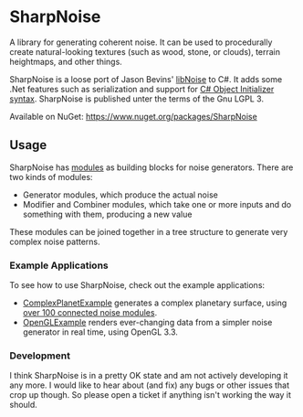# SharpNoise

A library for generating coherent noise. It can be used to procedurally create natural-looking textures (such as wood, stone, or clouds), terrain heightmaps, and other things.

SharpNoise is a loose port of Jason Bevins' [libNoise](http://libnoise.sourceforge.net/) to C#. It adds some .Net features such as serialization and support for [C# Object Initializer syntax](http://msdn.microsoft.com/en-us/library/bb384062.aspx). SharpNoise is published unter the terms of the Gnu LGPL 3.

Available on NuGet: https://www.nuget.org/packages/SharpNoise

## Usage

SharpNoise has [modules](https://github.com/rthome/SharpNoise/tree/master/SharpNoise/Modules) as building blocks for noise generators. There are two kinds of modules:

* Generator modules, which produce the actual noise
* Modifier and Combiner modules, which take one or more inputs and do something with them, producing a new value

These modules can be joined together in a tree structure to generate very complex noise patterns.

### Example Applications

To see how to use SharpNoise, check out the example applications:

* [ComplexPlanetExample](https://github.com/rthome/SharpNoise/tree/master/ComplexPlanetExample) generates a complex planetary surface, using [over 100 connected noise modules](https://github.com/rthome/SharpNoise/blob/master/ComplexPlanetExample/PlanetGenerator.cs).
* [OpenGLExample](https://github.com/rthome/SharpNoise/tree/master/OpenGLExample) renders ever-changing data from a simpler noise generator in real time, using OpenGL 3.3.

### Development

I think SharpNoise is in a pretty OK state and am not actively developing it any more. I would like to hear about (and fix) any bugs or other issues that crop up though. So please open a ticket if anything isn't working the way it should.